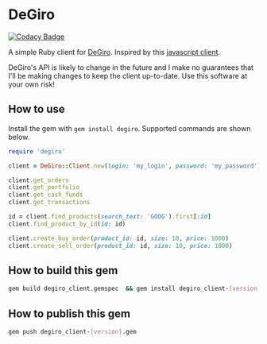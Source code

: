 # DeGiro

[![Codacy Badge](https://api.codacy.com/project/badge/Grade/e38cac1a8e6d4a97bdcaf60f4635c63f)](https://app.codacy.com/app/grzegorzblaszczyk/degiro?utm_source=github.com&utm_medium=referral&utm_content=grzegorzblaszczyk/degiro&utm_campaign=Badge_Grade_Dashboard)

A simple Ruby client for [DeGiro](https://www.degiro.co.uk/). Inspired by this [javascript client](https://github.com/pladaria/degiro).

DeGiro's API is likely to change in the future and I make no guarantees that I'll be making changes to keep the client up-to-date. Use this software at your own risk!

## How to use

Install the gem with `gem install degiro`. Supported commands are shown below.

```ruby
require 'degiro'

client = DeGiro::Client.new(login: 'my_login', password: 'my_password')

client.get_orders
client.get_portfolio
client.get_cash_funds
client.get_transactions

id = client.find_products(search_text: 'GOOG').first[:id]
client.find_product_by_id(id: id)

client.create_buy_order(product_id: id, size: 10, price: 1000)
client.create_sell_order(product_id: id, size: 10, price: 1000)
```

## How to build this gem

```bash
gem build degiro_client.gemspec  && gem install degiro_client-[version].gem
```

## How to publish this gem

```bash
gem push degiro_client-[version].gem
```
